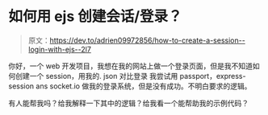 # 如何用 ejs 创建会话/登录？

> 原文：<https://dev.to/adrien09972856/how-to-create-a-session--login-with-ejs--2l7>

你好，一个 web 开发项目，我想在我的网站上做一个登录页面，但是我不知道如何创建一个 session，用我的. json 对比登录
我尝试用 passport，express-session ans socket.io 做我的登录系统，但是没有成功。不明白要求的逻辑。

有人能帮我吗？给我解释一下其中的逻辑？给我看一个能帮助我的示例代码？